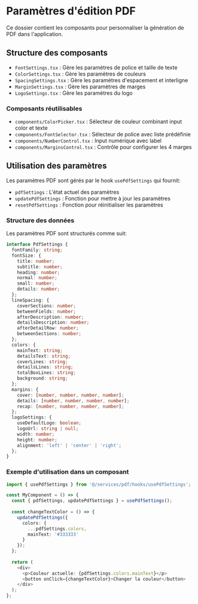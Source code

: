 
# Paramètres d'édition PDF

Ce dossier contient les composants pour personnaliser la génération de PDF dans l'application.

## Structure des composants

- `FontSettings.tsx` : Gère les paramètres de police et taille de texte
- `ColorSettings.tsx` : Gère les paramètres de couleurs
- `SpacingSettings.tsx` : Gère les paramètres d'espacement et interligne
- `MarginSettings.tsx` : Gère les paramètres de marges
- `LogoSettings.tsx` : Gère les paramètres du logo

### Composants réutilisables

- `components/ColorPicker.tsx` : Sélecteur de couleur combinant input color et texte
- `components/FontSelector.tsx` : Sélecteur de police avec liste prédéfinie
- `components/NumberControl.tsx` : Input numérique avec label
- `components/MarginsControl.tsx` : Contrôle pour configurer les 4 marges

## Utilisation des paramètres

Les paramètres PDF sont gérés par le hook `usePdfSettings` qui fournit:

- `pdfSettings` : L'état actuel des paramètres
- `updatePdfSettings` : Fonction pour mettre à jour les paramètres
- `resetPdfSettings` : Fonction pour réinitialiser les paramètres

### Structure des données

Les paramètres PDF sont structurés comme suit:

```typescript
interface PdfSettings {
  fontFamily: string;
  fontSize: {
    title: number;
    subtitle: number;
    heading: number;
    normal: number;
    small: number;
    details: number;
  };
  lineSpacing: {
    coverSections: number;
    betweenFields: number;
    afterDescription: number;
    detailsDescription: number;
    afterDetailRow: number;
    betweenSections: number;
  };
  colors: {
    mainText: string;
    detailsText: string;
    coverLines: string;
    detailsLines: string;
    totalBoxLines: string;
    background: string;
  };
  margins: {
    cover: [number, number, number, number];
    details: [number, number, number, number];
    recap: [number, number, number, number];
  };
  logoSettings: {
    useDefaultLogo: boolean;
    logoUrl: string | null;
    width: number;
    height: number;
    alignment: 'left' | 'center' | 'right';
  };
}
```

### Exemple d'utilisation dans un composant

```typescript
import { usePdfSettings } from '@/services/pdf/hooks/usePdfSettings';

const MyComponent = () => {
  const { pdfSettings, updatePdfSettings } = usePdfSettings();
  
  const changeTextColor = () => {
    updatePdfSettings({
      colors: {
        ...pdfSettings.colors,
        mainText: '#333333'
      }
    });
  };
  
  return (
    <div>
      <p>Couleur actuelle: {pdfSettings.colors.mainText}</p>
      <button onClick={changeTextColor}>Changer la couleur</button>
    </div>
  );
};
```
